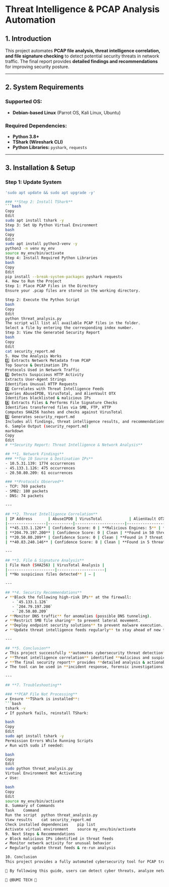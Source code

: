 # **Threat Intelligence & PCAP Analysis Automation**  

## **1. Introduction**  
This project automates **PCAP file analysis, threat intelligence correlation, and file signature checking** to detect potential security threats in network traffic. The final report provides **detailed findings and recommendations** for improving security posture.  

---

## **2. System Requirements**  
### **Supported OS:**  
- **Debian-based Linux** (Parrot OS, Kali Linux, Ubuntu)  

### **Required Dependencies:**  
- **Python 3.8+**  
- **TShark (Wireshark CLI)**  
- **Python Libraries:** `pyshark`, `requests`  

---

## **3. Installation & Setup**  

### **Step 1: Update System**  
```bash
'sudo apt update && sudo apt upgrade -y'

### **Step 2: Install TShark**
```bash
Copy
Edit
sudo apt install tshark -y
Step 3: Set Up Python Virtual Environment
bash
Copy
Edit
sudo apt install python3-venv -y  
python3 -m venv my_env  
source my_env/bin/activate  
Step 4: Install Required Python Libraries
bash
Copy
Edit
pip install --break-system-packages pyshark requests
4. How to Run the Project
Step 1: Place PCAP Files in the Directory
Ensure your .pcap files are stored in the working directory.

Step 2: Execute the Python Script
bash
Copy
Edit
python threat_analysis.py
The script will list all available PCAP files in the folder.
Select a file by entering the corresponding index number.
Step 3: View the Generated Security Report
bash
Copy
Edit
cat security_report.md
5. How the Analysis Works
1️⃣ Extracts Network Metadata from PCAP
Top Source & Destination IPs
Protocols Used in Network Traffic
2️⃣ Detects Suspicious HTTP Activity
Extracts User-Agent Strings
Identifies Unusual HTTP Requests
3️⃣ Correlates with Threat Intelligence Feeds
Queries AbuseIPDB, VirusTotal, and AlienVault OTX
Identifies blacklisted & malicious IPs
4️⃣ Extracts Files & Performs File Signature Checks
Identifies transferred files via SMB, FTP, HTTP
Computes SHA256 hashes and checks against VirusTotal
5️⃣ Generates security_report.md
Includes all findings, threat intelligence results, and recommendations
6. Sample Output (security_report.md)
markdown
Copy
Edit
# **Security Report: Threat Intelligence & Network Analysis**  

## **1. Network Findings**  
### **Top 10 Source & Destination IPs**  
- 10.5.31.139: 1774 occurrences  
- 45.133.1.126: 475 occurrences  
- 20.50.80.209: 61 occurrences  

### **Protocols Observed**  
- TCP: 769 packets  
- SMB2: 180 packets  
- DNS: 74 packets  

---

## **2. Threat Intelligence Correlation**  
| IP Address       | AbuseIPDB | VirusTotal            | AlienVault OTX         | Risk Level |
|-----------------|-----------|----------------------|------------------------|------------|
| **45.133.1.126** | Confidence Score: 0 | **Malicious Engines: 5** | **Found in 29 threat pulses** | **High-Risk** |
| **204.79.197.200** | Confidence Score: 0 | Clean | **Found in 50 threat pulses** | **Medium** |
| **20.50.80.209** | Confidence Score: 0 | Clean | **Found in 7 threat pulses** | **Suspicious** |
| **40.83.240.146** | Confidence Score: 8 | Clean | **Found in 5 threat pulses** | **Requires Further Analysis** |

---

## **3. File & Signature Analysis**  
| File Hash (SHA256) | VirusTotal Analysis |  
|---------------------|---------------------|  
| **No suspicious files detected** | — |  

---

## **4. Security Recommendations**  
✔️ **Block the following high-risk IPs** at the firewall:  
   - `45.133.1.126`  
   - `204.79.197.200`  
   - `20.50.80.209`  
✔️ **Monitor DNS traffic** for anomalies (possible DNS tunneling).  
✔️ **Restrict SMB file sharing** to prevent lateral movement.  
✔️ **Deploy endpoint security solutions** to prevent malware execution.  
✔️ **Update threat intelligence feeds regularly** to stay ahead of new threats.  

---

## **5. Conclusion**  
✔️ This project successfully **automates cybersecurity threat detection**.  
✔️ **Threat intelligence correlation** identified **malicious and suspicious IPs**.  
✔️ **The final security report** provides **detailed analysis & actionable recommendations**.  
✔️ The tool can be used in **incident response, forensic investigations, and proactive security monitoring**.  

---

## **7. Troubleshooting**  

### **PCAP File Not Processing**  
✔️ Ensure **TShark is installed**:  
```bash
tshark -v
✔️ If pyshark fails, reinstall TShark:

bash
Copy
Edit
sudo apt install tshark -y
Permission Errors While Running Scripts
✔️ Run with sudo if needed:

bash
Copy
Edit
sudo python threat_analysis.py
Virtual Environment Not Activating
✔️ Use:

bash
Copy
Edit
source my_env/bin/activate
8. Summary of Commands
Task	Command
Run the script	python threat_analysis.py
View results	cat security_report.md
Check installed dependencies	pip list
Activate virtual environment	source my_env/bin/activate
9. Next Steps & Recommendations
✔️ Block malicious IPs identified in threat feeds
✔️ Monitor network activity for unusual behavior
✔️ Regularly update threat feeds & re-run analysis

10. Conclusion
This project provides a fully automated cybersecurity tool for PCAP traffic analysis, threat intelligence correlation, and file signature verification.

🚀 By following this guide, users can detect cyber threats, analyze network activity, and take proactive security measures.

💯 @BUMI TECH 💯
